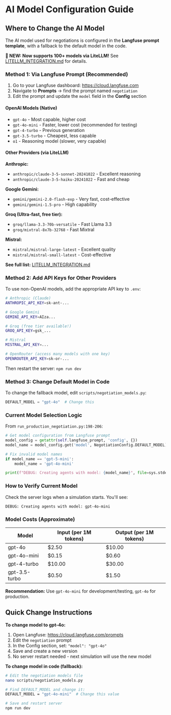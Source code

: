 # AI Model Configuration Guide

## Where to Change the AI Model

The AI model used for negotiations is configured in the **Langfuse prompt template**, with a fallback to the default model in the code.

**🎉 NEW: Now supports 100+ models via LiteLLM!** See [LITELLM_INTEGRATION.md](LITELLM_INTEGRATION.md) for details.

### Method 1: Via Langfuse Prompt (Recommended)

1. Go to your Langfuse dashboard: https://cloud.langfuse.com
2. Navigate to **Prompts** → find the prompt named `negotiation`
3. Edit the prompt and update the `model` field in the **Config** section

#### OpenAI Models (Native)
- `gpt-4o` - Most capable, higher cost
- `gpt-4o-mini` - Faster, lower cost (recommended for testing)
- `gpt-4-turbo` - Previous generation
- `gpt-3.5-turbo` - Cheapest, less capable
- `o1` - Reasoning model (slower, very capable)

#### Other Providers (via LiteLLM)
**Anthropic:**
- `anthropic/claude-3-5-sonnet-20241022` - Excellent reasoning
- `anthropic/claude-3-5-haiku-20241022` - Fast and cheap

**Google Gemini:**
- `gemini/gemini-2.0-flash-exp` - Very fast, cost-effective
- `gemini/gemini-1.5-pro` - High capability

**Groq (Ultra-fast, free tier):**
- `groq/llama-3.3-70b-versatile` - Fast Llama 3.3
- `groq/mixtral-8x7b-32768` - Fast Mixtral

**Mistral:**
- `mistral/mistral-large-latest` - Excellent quality
- `mistral/mistral-small-latest` - Cost-effective

**See full list:** [LITELLM_INTEGRATION.md](LITELLM_INTEGRATION.md#-supported-providers)

### Method 2: Add API Keys for Other Providers

To use non-OpenAI models, add the appropriate API key to `.env`:

```bash
# Anthropic (Claude)
ANTHROPIC_API_KEY=sk-ant-...

# Google Gemini
GEMINI_API_KEY=AIza...

# Groq (free tier available!)
GROQ_API_KEY=gsk_...

# Mistral
MISTRAL_API_KEY=...

# OpenRouter (access many models with one key)
OPENROUTER_API_KEY=sk-or-...
```

Then restart the server: `npm run dev`

### Method 3: Change Default Model in Code

To change the fallback model, edit `scripts/negotiation_models.py`:

```python
DEFAULT_MODEL = "gpt-4o"  # Change this
```

### Current Model Selection Logic

From `run_production_negotiation.py:198-206`:

```python
# Get model configuration from Langfuse prompt
model_config = getattr(self.langfuse_prompt, 'config', {})
model_name = model_config.get('model', NegotiationConfig.DEFAULT_MODEL)

# Fix invalid model names
if model_name == 'gpt-5-mini':
    model_name = 'gpt-4o-mini'

print(f"DEBUG: Creating agents with model: {model_name}", file=sys.stderr)
```

### How to Verify Current Model

Check the server logs when a simulation starts. You'll see:
```
DEBUG: Creating agents with model: gpt-4o-mini
```

### Model Costs (Approximate)

| Model | Input (per 1M tokens) | Output (per 1M tokens) |
|-------|---------------------|----------------------|
| gpt-4o | $2.50 | $10.00 |
| gpt-4o-mini | $0.15 | $0.60 |
| gpt-4-turbo | $10.00 | $30.00 |
| gpt-3.5-turbo | $0.50 | $1.50 |

**Recommendation:** Use `gpt-4o-mini` for development/testing, `gpt-4o` for production.

## Quick Change Instructions

**To change model to gpt-4o:**

1. Open Langfuse: https://cloud.langfuse.com/prompts
2. Edit the `negotiation` prompt
3. In the Config section, set: `"model": "gpt-4o"`
4. Save and create a new version
5. No server restart needed - next simulation will use the new model

**To change model in code (fallback):**

```bash
# Edit the negotiation models file
nano scripts/negotiation_models.py

# Find DEFAULT_MODEL and change it:
DEFAULT_MODEL = "gpt-4o-mini"  # Change this value

# Save and restart server
npm run dev
```
